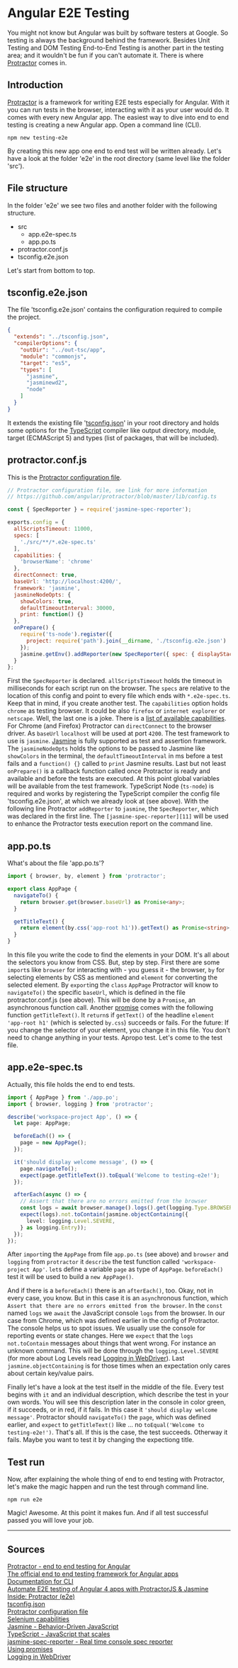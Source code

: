 # Angular E2E Testing

You might not know but Angular was built by software testers at Google. So testing is always the background behind the framework. Besides Unit Testing and DOM Testing End-to-End Testing is another part in the testing area; and it wouldn't be fun if you can't automate it. There is where [Protractor][1] comes in.

## Introduction

[Protractor][2] is a framework for writing E2E tests especially for Angular. With it you can run tests in the browser, interacting with it as your user would do. It comes with every new Angular app. The easiest way to dive into end to end testing is creating a new Angular app. Open a command line (CLI).

```console
npm new testing-e2e
```

By creating this new app one end to end test will be written already. Let's have a look at the folder 'e2e' in the root directory (same level like the folder 'src'). 

## File structure

In the folder 'e2e' we see two files and another folder with the following structure.

- src
  * app.e2e-spec.ts
  * app.po.ts
- protractor.conf.js
- tsconfig.e2e.json

Let's start from bottom to top. 

## tsconfig.e2e.json

The file 'tsconfig.e2e.json' contains the configuration required to compile the project. 

```json
{
  "extends": "../tsconfig.json",
  "compilerOptions": {
    "outDir": "../out-tsc/app",
    "module": "commonjs",
    "target": "es5",
    "types": [
      "jasmine",
      "jasminewd2",
      "node"
    ]
  }
}
```

It extends the existing file '[tsconfig.json][6]' in your root directory and holds some options for the [TypeScript][10] compiler like output directory, module, target (ECMAScript 5) and types (list of packages, that will be included).

## protractor.conf.js

This is the [Protractor configuration file][7]. 

```javascript
// Protractor configuration file, see link for more information
// https://github.com/angular/protractor/blob/master/lib/config.ts

const { SpecReporter } = require('jasmine-spec-reporter');

exports.config = {
  allScriptsTimeout: 11000,
  specs: [
    './src/**/*.e2e-spec.ts'
  ],
  capabilities: {
    'browserName': 'chrome'
  },
  directConnect: true,
  baseUrl: 'http://localhost:4200/',
  framework: 'jasmine',
  jasmineNodeOpts: {
    showColors: true,
    defaultTimeoutInterval: 30000,
    print: function() {}
  },
  onPrepare() {
    require('ts-node').register({
      project: require('path').join(__dirname, './tsconfig.e2e.json')
    });
    jasmine.getEnv().addReporter(new SpecReporter({ spec: { displayStacktrace: true } }));
  }
};
```

First the `SpecReporter` is declared. `allScriptsTimeout` holds the timeout in milliseconds for each script run on the browser. The `specs` are relative to the location of this config and point to every file which ends with `*.e2e-spec.ts`. Keep that in mind, if you create another test. The `capabilities` option holds `chrome` as testing browser. It could be also `firefox` or `internet explorer` or `netscape`. Well, the last one is a joke. There is a [list of available capabilities][8]. For Chrome (and Firefox) Protractor can `directConnect` to the browser driver. As `baseUrl` `localhost` will be used at port `4200`. The test framework to use is `jasmine`. [Jasmine][9] is fully supported as test and assertion framework. The `jasmineNodeOpts` holds the options to be passed to Jasmine like `showColors` in the terminal, the `defaultTimeoutInterval` in ms before a test fails and a `function() {}` called to `print` Jasmine results. Last but not least `onPrepare()` is a callback function called once Protractor is ready and available and before the tests are executed. At this point global variables will be available from the test framework. TypeScript Node (`ts-node`) is required and works by registering the TypeScript compiler the config file 'tsconfig.e2e.json', at which we already look at (see above). With the following line Protractor `addReporter` to `jasmine`, the `SpecReporter`, which was declared in the first line. The `[jasmine-spec-reporter][11]` will be used to enhance the Protractor tests execution report on the command line.

## app.po.ts

What's about the file 'app.po.ts'? 

```typescript
import { browser, by, element } from 'protractor';

export class AppPage {
  navigateTo() {
    return browser.get(browser.baseUrl) as Promise<any>;
  }

  getTitleText() {
    return element(by.css('app-root h1')).getText() as Promise<string>;
  }
}
```

In this file you write the code to find the elements in your DOM. It's all about the selectors you know from CSS. But, step by step. First there are some `import`s like `browser` for interacting with - you guess it - the browser, `by` for selecting elements by CSS as mentioned and `element` for converting the selected element. By `export`ing the `class` `AppPage` Protractor will know to `navigateTo()` the specific `baseUrl`, which is defined in the file protractor.conf.js (see above). This will be done by a `Promise`, an asynchronous function call. Another [promise][12] comes with the following function `getTitleText()`. It `return`s if `getText()` of the headline `element` `'app-root h1'` (which is selected `by.css`) succeeds or fails. For the future: If you change the selector of your element, you change it in this file. You don't need to change anything in your tests. Apropo test. Let's come to the test file.

## app.e2e-spec.ts

Actually, this file holds the end to end tests. 

```typescript
import { AppPage } from './app.po';
import { browser, logging } from 'protractor';

describe('workspace-project App', () => {
  let page: AppPage;

  beforeEach(() => {
    page = new AppPage();
  });

  it('should display welcome message', () => {
    page.navigateTo();
    expect(page.getTitleText()).toEqual('Welcome to testing-e2e!');
  });

  afterEach(async () => {
    // Assert that there are no errors emitted from the browser
    const logs = await browser.manage().logs().get(logging.Type.BROWSER);
    expect(logs).not.toContain(jasmine.objectContaining({
      level: logging.Level.SEVERE,
    } as logging.Entry));
  });
});
```

After `import`ing the `AppPage` from file `app.po.ts` (see above) and `browser` and `logging` from `protractor` it `describe` the test function called `'workspace-project App'`. `let`s define a variable `page` as type of `AppPage`. `beforeEach()` test it will be used to build a `new AppPage()`. 

And if there is a `beforeEach()` there is an `afterEach()`, too. Okay, not in every case, you know. But in this case it is an `async`hronous function, which `Assert that there are no errors emitted from the browser`. In the `const` named `logs` we `await` the JavaScript console `logs` from the browser. In our case from Chrome, which was defined earlier in the config of Protractor. The console helps us to spot issues. We usually use the console for reporting events or state changes. Here we `expect` that the `logs` `not.toContain` messages about things that went wrong. For instance an unknown command. This will be done through the `logging.Level.SEVERE` (for more about Log Levels read [Logging in WebDriver][13]). Last `jasmine.objectContaining` is for those times when an expectation only cares about certain key/value pairs. 

Finally let's have a look at the test itself in the middle of the file. Every test begins with `it` and an individual description, which describe the test in your own words. You will see this description later in the console in color green, if it succeeds, or in red, if it fails. In this case it `'should display welcome message'`. Protractor should `navigateTo()` the `page`, which was defined earlier, and `expect` to `getTitleText()` like ... no `toEqual('Welcome to testing-e2e!')`. That's all. If this is the case, the test succeeds. Otherway it fails. Maybe you want to test it by changing the expectiong title.

## Test run

Now, after explaining the whole thing of end to end testing with Protractor, let's make the magic happen and run the test through command line.

```console
npm run e2e
```

Magic! Awesome. At this point it makes fun. And if all test successful passed you will love your job. 

---

## Sources

[Protractor - end to end testing for Angular][1]  
[The official end to end testing framework for Angular apps][2]  
[Documentation for CLI][3]  
[Automate E2E testing of Angular 4 apps with ProtractorJS & Jasmine][4]  
[Inside: Protractor (e2e)][5]  
[tsconfig.json][6]  
[Protractor configuration file][7]  
[Selenium capabilities][8]  
[Jasmine - Behavior-Driven JavaScript][9]  
[TypeScript - JavaScript that scales][10]  
[jasmine-spec-reporter - Real time console spec reporter][11]  
[Using promises][12]  
[Logging in WebDriver][13]

[1]: http://www.protractortest.org "Protractor - end to end testing for Angular"  
[2]: https://protractor.angular.io "The official end to end testing framework for Angular apps"  
[3]: https://angular.io/cli/e2e "Documentation for CLI"  
[4]: https://link.medium.com/yHBgYi74mV "Automate E2E testing of Angular 4 apps with ProtractorJS & Jasmine"  
[5]: https://inside.namics.com/pages/viewpage.action?pageId=359006930 "Inside: Protractor (e2e)"  
[6]: https://www.typescriptlang.org/docs/handbook/tsconfig-json.html "tsconfig.json"  
[7]: https://github.com/angular/protractor/blob/master/lib/config.ts "Protractor configuration file"  
[8]: https://github.com/SeleniumHQ/selenium/wiki/DesiredCapabilities "Selenium capabilities"  
[9]: https://jasmine.github.io/ "Jasmine - Behavior-Driven JavaScript"  
[10]: https://www.typescriptlang.org/ "TypeScript - JavaScript that scales"
[11]: https://github.com/bcaudan/jasmine-spec-reporter "jasmine-spec-reporter - Real time console spec reporter for jasmine testing framework"  
[12]: https://developer.mozilla.org/en-US/docs/Web/JavaScript/Guide/Using_promises "Using promises"  
[13]: https://github.com/SeleniumHQ/selenium/wiki/Logging "Logging in WebDriver"
